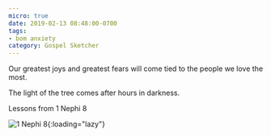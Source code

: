```yaml
---
micro: true
date: 2019-02-13 08:48:00-0700
tags:
- bom anxiety
category: Gospel Sketcher
---
```


Our greatest joys and greatest fears will come tied to the people we love the most.

The light of the tree comes after hours in darkness.

Lessons from 1 Nephi 8

![1 Nephi 8](https://media.bennorris.org/images/gospelsketcher/uploads/2019/0967739579.jpg){:loading="lazy"}